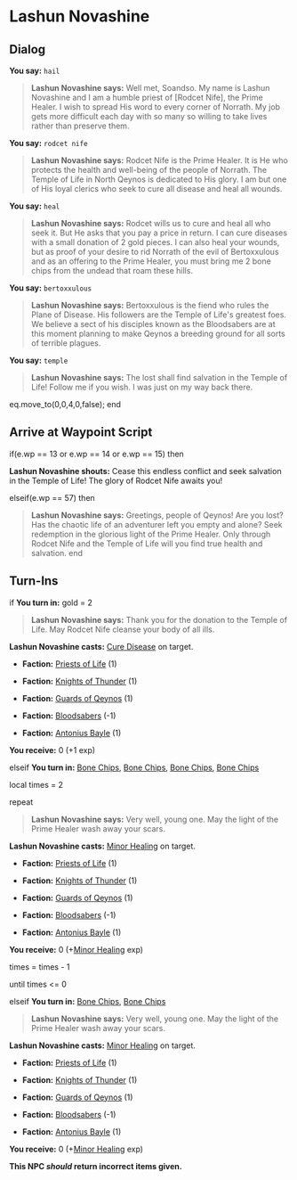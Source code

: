 # Lashun Novashine
## Dialog

**You say:** `hail`



>**Lashun Novashine says:** Well met, Soandso. My name is Lashun Novashine and I am a humble priest of [Rodcet Nife], the Prime Healer. I wish to spread His word to every corner of Norrath. My job gets more difficult each day with so many so willing to take lives rather than preserve them.

**You say:** `rodcet nife`



>**Lashun Novashine says:** Rodcet Nife is the Prime Healer. It is He who protects the health and well-being of the people of Norrath. The Temple of Life in North Qeynos is dedicated to His glory. I am but one of His loyal clerics who seek to cure all disease and heal all wounds.

**You say:** `heal`



>**Lashun Novashine says:** Rodcet wills us to cure and heal all who seek it. But He asks that you pay a price in return. I can cure diseases with a small donation of 2 gold pieces. I can also heal your wounds, but as proof of your desire to rid Norrath of the evil of Bertoxxulous and as an offering to the Prime Healer, you must bring me 2 bone chips from the undead that roam these hills.

**You say:** `bertoxxulous`



>**Lashun Novashine says:** Bertoxxulous is the fiend who rules the Plane of Disease. His followers are the Temple of Life's greatest foes. We believe a sect of his disciples known as the Bloodsabers are at this moment planning to make Qeynos a breeding ground for all sorts of terrible plagues.

**You say:** `temple`



>**Lashun Novashine says:** The lost shall find salvation in the Temple of Life! Follow me if you wish. I was just on my way back there.



eq.move_to(0,0,4,0,false);
end

## Arrive at Waypoint Script

if(e.wp == 13 or e.wp == 14 or e.wp == 15) then


**Lashun Novashine shouts:** <span class="text-danger">Cease this endless conflict and seek salvation in the Temple of Life! The glory of Rodcet Nife awaits you!</span>

elseif(e.wp == 57) then


>**Lashun Novashine says:** Greetings, people of Qeynos! Are you lost? Has the chaotic life of an adventurer left you empty and alone? Seek redemption in the glorious light of the Prime Healer. Only through Rodcet Nife and the Temple of Life will you find true health and salvation.
end

## Turn-Ins







if **You turn in:** gold = 2


>**Lashun Novashine says:** Thank you for the donation to the Temple of Life. May Rodcet Nife cleanse your body of all ills.


**Lashun Novashine casts:** [Cure Disease](/spell/213) on target.





* __Faction:__ [Priests of Life](/faction/341) (1)


* __Faction:__ [Knights of Thunder](/faction/280) (1)


* __Faction:__ [Guards of Qeynos](/faction/262) (1)


* __Faction:__ [Bloodsabers](/faction/221) (-1)


* __Faction:__ [Antonius Bayle](/faction/219) (1)




 **You receive:** 0 (+1 exp)

elseif **You turn in:** [Bone Chips](/item/13073), [Bone Chips](/item/13073), [Bone Chips](/item/13073), [Bone Chips](/item/13073)


local times = 2


repeat



>**Lashun Novashine says:** Very well, young one. May the light of the Prime Healer wash away your scars.



**Lashun Novashine casts:** [Minor Healing](/spell/200) on target.







* __Faction:__ [Priests of Life](/faction/341) (1)



* __Faction:__ [Knights of Thunder](/faction/280) (1)



* __Faction:__ [Guards of Qeynos](/faction/262) (1)



* __Faction:__ [Bloodsabers](/faction/221) (-1)



* __Faction:__ [Antonius Bayle](/faction/219) (1)





 **You receive:** 0 (+[Minor Healing](/spell/200) exp)



times = times - 1


until times <= 0




elseif **You turn in:** [Bone Chips](/item/13073), [Bone Chips](/item/13073)


>**Lashun Novashine says:** Very well, young one. May the light of the Prime Healer wash away your scars.


**Lashun Novashine casts:** [Minor Healing](/spell/200) on target.





* __Faction:__ [Priests of Life](/faction/341) (1)


* __Faction:__ [Knights of Thunder](/faction/280) (1)


* __Faction:__ [Guards of Qeynos](/faction/262) (1)


* __Faction:__ [Bloodsabers](/faction/221) (-1)


* __Faction:__ [Antonius Bayle](/faction/219) (1)




 **You receive:** 0 (+[Minor Healing](/spell/200) exp)

**This NPC *should* return incorrect items given.**
